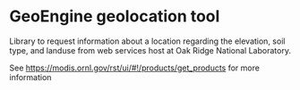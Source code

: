 # GeoEngine geolocation tool
Library to request information about a location regarding the elevation, soil type, and landuse from web services host at Oak Ridge National Laboratory.

See https://modis.ornl.gov/rst/ui/#!/products/get_products for more information

